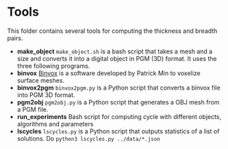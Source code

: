 # Tools

This folder contains several tools for computing the thickness and breadth pairs.

- **make_object** `make_object.sh` is a bash script that takes a mesh and a size and converts it into a digital object in PGM (3D) format. It uses the three following programs.
- **binvox** [Binvox](https://www.patrickmin.com/binvox/) is a software developed by Patrick Min to voxelize surface meshes.
- **binvox2pgm** `binvox2pgm.py` is a Python script that converts a binvox file into PGM 3D format.
- **pgm2obj** `pgm2obj.py` is a Python script that generates a OBJ mesh from a PGM file.
- **run_experiments** Bash script for computing cycle with different objects, algorithms and parameters
- **lscycles** `lscycles.py` is a Python script that outputs statistics of a list of solutions. Do `python3 lscycles.py ../data/*.json`
